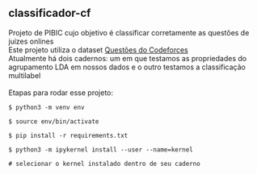 ## classificador-cf 


Projeto de PIBIC cujo objetivo é classificar corretamente as questões de juízes onlines
<br>
Este projeto utiliza o dataset [Questões do Codeforces](https://www.kaggle.com/datasets/immortal3/codeforces-dataset)
<br>
Atualmente há dois cadernos: um em que testamos as propriedades do agrupamento LDA em nossos dados e o outro testamos a classificação multilabel
<br>
<br>
Etapas para rodar esse projeto:

`$ python3 -m venv env`

`$ source env/bin/activate`

`$ pip install -r requirements.txt`

`$ python3 -m ipykernel install --user --name=kernel`

`# selecionar o kernel instalado dentro de seu caderno`